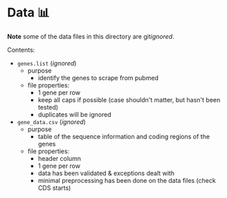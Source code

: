 # Data 📊

**Note** some of the data files in this directory are git*ignored*.

Contents:
- `genes.list` (*ignored*)
  - purpose
    - identify the genes to scrape from pubmed
  - file properties:
    - 1 gene per row
    - keep all caps if possible (case shouldn't matter, but hasn't been tested)
    - duplicates will be ignored
- `gene_data.csv` (*ignored*)
  - purpose
    - table of the sequence information and coding regions of the genes
  - file properties:
    - header column
    - 1 gene per row
    - data has been validated & exceptions dealt with
    - minimal preprocessing has been done on the data files (check CDS starts)
